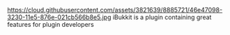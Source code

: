 https://cloud.githubusercontent.com/assets/3821639/8885721/46e47098-3230-11e5-876e-021cb566b8e5.jpg
iBukkit is a plugin containing great features for plugin developers 
